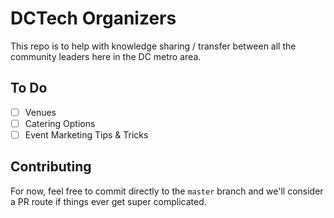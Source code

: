 # DCTech Organizers

This repo is to help with knowledge sharing / transfer between all the community leaders here in the DC metro area.

## To Do

*   [ ] Venues
*   [ ] Catering Options
*   [ ] Event Marketing Tips & Tricks

## Contributing

For now, feel free to commit directly to the `master` branch and we'll consider a PR route if things ever get super complicated.
